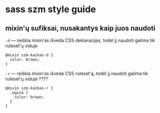 # sass szm style guide

## mixin'ų sufiksai, nusakantys kaip juos naudoti

`-d` — reiškia mixin'as išveda CSS deklaracijas, todėl jį naudoti galima tik ruleset'ų viduje 

```
@mixin szm-kazkas-d { 
  color: brown;
}
```

`-r` — reiškia mixin'as išveda CSS ruleset'ą, todėl jį naudoti galima tik ruleset'ų viduje ????

```
@mixin szm-kazkas-r { 
  .ogiva {
    color: brown;
  }
}
```








